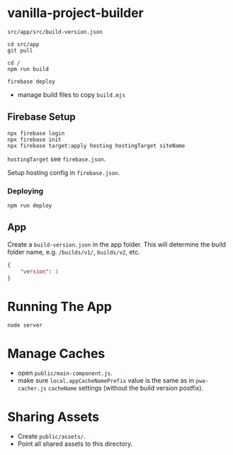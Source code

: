 # vanilla-project-builder

`src/app/src/build-version.json`

```
cd src/app
git pull

cd /
npm run build

firebase deploy
```

- manage build files to copy `build.mjs`

## Firebase Setup
```
npx firebase login
npx firebase init
npx firebase target:apply hosting hostingTarget siteName
```
`hostingTarget` see `firebase.json`.

Setup hosting config in `firebase.json`.

### Deploying
```
npm run deploy
```

## App
Create a `build-version.json` in the app folder. This will determine the build folder name, e.g. `/builds/v1/`, `builds/v2`, etc.
```json
{
    "version": 1
}
```

# Running The App
`node server`

# Manage Caches
- open `public/main-component.js`.
- make sure `local.appCacheNamePrefix` value is the same as in `pwa-cacher.js` `cacheName` settings (without the build version postfix).

# Sharing Assets
- Create `public/assets/`.
- Point all shared assets to this directory.